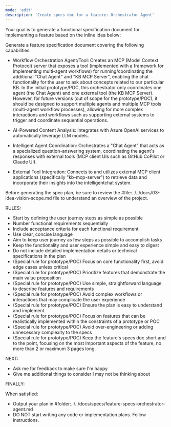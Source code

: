 ```yaml
---
mode: 'edit'
description: 'Create specs doc for a feature: Orchestrator Agent'
---
```


Your goal is to generate a functional specification document for implementing a feature based on the inline idea below:

<idea>
Generate a feature specification document covering the following capabilities:

- Workflow Orchestration Agent/Tool: Creates an MCP (Model Context Protocol) server that exposes a tool (implemented with a framework for implementing multi-agent workflows) for running/coordinating the additional "Chat Agent" and "KB MCP Server", enabling the chat functionality for the user to ask about concepts related to our particular KB. In the initial prototype/POC, this orchestrator only coordinates one agent (the Chat Agent) and one external tool (the KB MCP Server). However, for future versions (out of scope for the prototype/POC), it should be designed to support multiple agents and multiple MCP tools (multi-agent workflow processes), allowing for more complex interactions and workflows such as supporting external systems to trigger and coordinate sequential operations.

- AI-Powered Content Analysis: Integrates with Azure OpenAI services to automatically leverage LLM models.

- Intelligent Agent Coordination: Orchestrates a "Chat Agent" that acts as a specialized question-answering system, coordinating the agent's responses with external tools (MCP client UIs such as GitHub CoPilot or Claude UI).

- External Tool Integration: Connects to and utilizes external MCP client applications (specifically "kb-mcp-server") to retrieve data and incorporate their insights into the intelligentchat system.

</idea>

Before generating the spec plan, be sure to review the #file:../../docs/03-idea-vision-scope.md file to understand an overview of the project.

RULES:
- Start by defining the user journey steps as simple as possible
- Number functional requirements sequentially
- Include acceptance criteria for each functional requirement
- Use clear, concise language
- Aim to keep user journey as few steps as possible to accomplish tasks
- Keep the functionality and user experience simple and easy to digest
- Do not include detailed implementation details or technical specifications in the plan
- (Special rule for prototype/POC) Focus on core functionality first, avoid edge cases unless critical
- (Special rule for prototype/POC) Prioritize features that demonstrate the main value proposition
- (Special rule for prototype/POC) Use simple, straightforward language to describe features and requirements
- (Special rule for prototype/POC) Avoid complex workflows or interactions that may complicate the user experience
- (Special rule for prototype/POC) Ensure the plan is easy to understand and implement
- (Special rule for prototype/POC) Focus on features that can be realistically implemented within the constraints of a prototype or POC
- (Special rule for prototype/POC) Avoid over-engineering or adding unnecessary complexity to the specs
- (Special rule for prototype/POC) Keep the feature's specs doc short and to the point, focusing on the most important aspects of the feature, no more than 2 or maximum 3 pages long. 

NEXT:

- Ask me for feedback to make sure I'm happy
- Give me additional things to consider I may not be thinking about

FINALLY:

When satisfied:

- Output your plan in #folder:../../docs/specs/feature-specs-orchestrator-agent.md
- DO NOT start writing any code or implementation plans. Follow instructions.